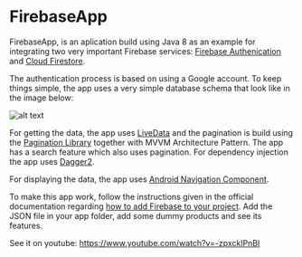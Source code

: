 # FirebaseApp

FirebaseApp, is an aplication build using Java 8 as an example for integrating two very important Firebase services: [Firebase Authenication](https://firebase.google.com/docs/auth) and [Cloud Firestore](https://firebase.google.com/docs/firestore).

The authentication process is based on using a Google account. To keep things simple, the app uses a very simple database schema that look like in the image below:

![alt text](https://i.ibb.co/rkmLvqY/Db.jpg)

For getting the data, the app uses [LiveData](https://developer.android.com/topic/libraries/architecture/livedata) and the pagination is build using the [Pagination Library](https://developer.android.com/topic/libraries/architecture/paging) together with MVVM Architecture Pattern. The app has a search feature which also uses pagination. For dependency injection the app uses [Dagger2](https://dagger.dev/).

For displaying the data, the app uses [Android Navigation Component](https://developer.android.com/guide/navigation/navigation-getting-started).

To make this app work, follow the instructions given in the official documentation regarding [how to add Firebase to your project](https://firebase.google.com/docs/android/setup). Add the JSON file in your app folder, add some dummy products and see its features.

See it on youtube: https://www.youtube.com/watch?v=-zpxcklPnBI
